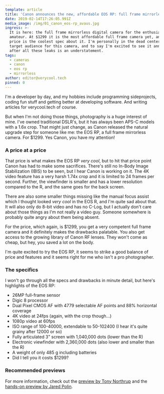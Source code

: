 ```yaml
---
template: article
title: 'Canon announces the new, affordable EOS RP: full frame mirrorless for $1299'
date: 2019-02-14T17:26:05.991Z
media_image: /img/01_canon_eos-rp_avaus.jpg
ingress: >-
  It is here: the full frame mirrorless digital camera for the enthusiastic
  amateur. At $1299 it is the most affordable full frame camera yet, and that
  price is the coolest spec about it. I'm personally in the dead center of the
  target audience for this camera, and to say I'm excited to see it announced
  after all these leaks is an understatement.
tags:
  - cameras
  - canon
  - eos rp
  - mirrorless
author: editor@verycool.tech
pinned: 0
---
```


I'm a developer by day, and my hobbies include programming sideprojects, coding fun stuff and getting better at developing software. And writing articles for verycool.tech of course.

But when I'm not doing those things, photography is a huge interest of mine. I've owned traditional DSLR's, but it has always been APS-C models with a 1.6x crop. That might just change, as Canon released the natural upgrade step for someone like me: the EOS RP, a full frame mirrorless camera. For \$1299. Yes Canon, you have my attention!

### A price at a price

That price is what makes the EOS RP _very cool_, but to hit that price point Canon has had to make some sacrifices. There's still no In-Body Image Stabilization (IBIS) to be seen, but I hear Canon is working on it. The 4K video feature has a very harsh 1.74x crop and it is limited to 24 frames per second. Further, the viewfinder is smaller and has a lower resolution compared to the R, and the same goes for the back screen.

There are also some smaller things missing like the manual focus assist which I thought looked _very cool_ in the EOS R, and I'm quite sad about that. It will also only do 8-bit video and has no C-Log, but I actually don't care about those things as I'm not really a video guy. Someone somewhere is probably quite angry about them being absent.

For the price, which again, is \$1299, you get a very competent full frame camera and it definitely makes the drawbacks palatable. You also get access to the growing library of Canon RF lenses. They won't come as cheap, but hey, you saved a lot on the body.

I'm quite excited to try the EOS RP, it seems to strike a good balance of price and features and it seems right for me who isn't a pro photographer.

### The specifics

I won't go through all the specs and drawbacks in minute detail, but here's highlights of the EOS RP:

- 26MP full-frame sensor
- Digic 8 processor
- Dual Pixel CMOS AF with 4779 selectable AF points and 88% horizontal coverage
- 4K video at 24fps (again, with the crop though...)
- 1080p video at 60fps
- ISO range of 100-40000, extendable to 50-102400 (I hear it's quite grainy after 12000 or so)
- Fully articulated 3" screen with 1,040,000 dots (lower than the R)
- Electronic viewfinder with 2,360,000 dots (also lower and smaller than the R)
- A weight of only 485 g including batteries
- Did I tell you it costs \$1299?

### Recommended previews

For more information, check out the [preview by Tony Northrup](https://www.youtube.com/watch?v=4NGTVuuDFGs) and the [hands-on preview by Jared Polin](https://www.youtube.com/watch?v=nFQVfBdadEs).
